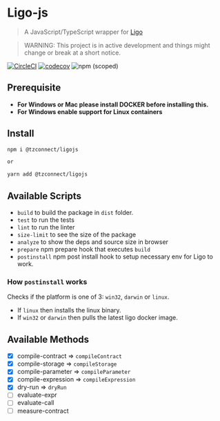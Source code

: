 # Ligo-js

> A JavaScript/TypeScript wrapper for [Ligo](https://ligolang.org/)

> WARNING: This project is in active development and things might change or break at a short notice.

[![CircleCI](https://circleci.com/gh/tzConnectBerlin/ligo-js/tree/main.svg?style=svg&circle-token=24cb837cbe8ce091c59c3a77c598fc3c4bd152f8)](https://circleci.com/gh/tzConnectBerlin/ligo-js/tree/main)
[![codecov](https://codecov.io/gh/tzConnectBerlin/ligo-js/branch/main/graph/badge.svg?token=YZHWODI8VN)](https://codecov.io/gh/tzConnectBerlin/ligo-js)
![npm (scoped)](https://img.shields.io/npm/v/@tzconnect/ligojs)

## Prerequisite

- **For Windows or Mac please install DOCKER before installing this.**
- **For Windows enable support for Linux containers**

## Install

```bash
npm i @tzconnect/ligojs

or

yarn add @tzconnect/ligojs
```

## Available Scripts

- `build` to build the package in `dist` folder.
- `test` to run the tests
- `lint` to run the linter
- `size-limit` to see the size of the package
- `analyze` to show the deps and source size in browser
- `prepare` npm prepare hook that executes `build`
- `postinstall` npm post install hook to setup necessary env for Ligo to work.

### How `postinstall` works

Checks if the platform is one of 3: `win32`, `darwin` or `linux`.

- If `linux` then installs the linux binary.
- If `win32` or `darwin` then pulls the latest ligo docker image.

## Available Methods

- [x] compile-contract => `compileContract`
- [x] compile-storage => `compileStorage`
- [x] compile-parameter => `compileParameter`
- [x] compile-expression => `compileExpression`
- [x] dry-run => `dryRun`
- [ ] evaluate-expr
- [ ] evaluate-call
- [ ] measure-contract
